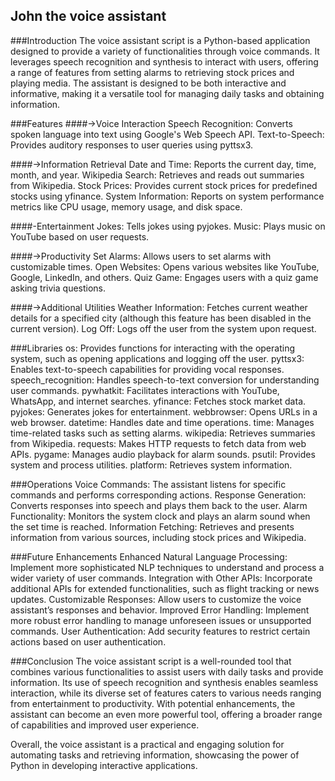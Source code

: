 ## John the voice assistant

###Introduction
The voice assistant script is a Python-based application designed to provide a variety of functionalities through voice commands. It leverages speech recognition and synthesis to interact with users, offering a range of features from setting alarms to retrieving stock prices and playing media. The assistant is designed to be both interactive and informative, making it a versatile tool for managing daily tasks and obtaining information.

###Features
####->Voice Interaction
Speech Recognition: Converts spoken language into text using Google's Web Speech API.
Text-to-Speech: Provides auditory responses to user queries using pyttsx3.

####->Information Retrieval
Date and Time: Reports the current day, time, month, and year.
Wikipedia Search: Retrieves and reads out summaries from Wikipedia.
Stock Prices: Provides current stock prices for predefined stocks using yfinance.
System Information: Reports on system performance metrics like CPU usage, memory usage, and disk space.

####-Entertainment
Jokes: Tells jokes using pyjokes.
Music: Plays music on YouTube based on user requests.

####->Productivity
Set Alarms: Allows users to set alarms with customizable times.
Open Websites: Opens various websites like YouTube, Google, LinkedIn, and others.
Quiz Game: Engages users with a quiz game asking trivia questions.

####->Additional Utilities
Weather Information: Fetches current weather details for a specified city (although this feature has been disabled in the current version).
Log Off: Logs off the user from the system upon request.

###Libraries
os: Provides functions for interacting with the operating system, such as opening applications and logging off the user.
pyttsx3: Enables text-to-speech capabilities for providing vocal responses.
speech_recognition: Handles speech-to-text conversion for understanding user commands.
pywhatkit: Facilitates interactions with YouTube, WhatsApp, and internet searches.
yfinance: Fetches stock market data.
pyjokes: Generates jokes for entertainment.
webbrowser: Opens URLs in a web browser.
datetime: Handles date and time operations.
time: Manages time-related tasks such as setting alarms.
wikipedia: Retrieves summaries from Wikipedia.
requests: Makes HTTP requests to fetch data from web APIs.
pygame: Manages audio playback for alarm sounds.
psutil: Provides system and process utilities.
platform: Retrieves system information.

###Operations
Voice Commands: The assistant listens for specific commands and performs corresponding actions.
Response Generation: Converts responses into speech and plays them back to the user.
Alarm Functionality: Monitors the system clock and plays an alarm sound when the set time is reached.
Information Fetching: Retrieves and presents information from various sources, including stock prices and Wikipedia.

###Future Enhancements
Enhanced Natural Language Processing: Implement more sophisticated NLP techniques to understand and process a wider variety of user commands.
Integration with Other APIs: Incorporate additional APIs for extended functionalities, such as flight tracking or news updates.
Customizable Responses: Allow users to customize the voice assistant’s responses and behavior.
Improved Error Handling: Implement more robust error handling to manage unforeseen issues or unsupported commands.
User Authentication: Add security features to restrict certain actions based on user authentication.

###Conclusion
The voice assistant script is a well-rounded tool that combines various functionalities to assist users with daily tasks and provide information. Its use of speech recognition and synthesis enables seamless interaction, while its diverse set of features caters to various needs ranging from entertainment to productivity. With potential enhancements, the assistant can become an even more powerful tool, offering a broader range of capabilities and improved user experience.

Overall, the voice assistant is a practical and engaging solution for automating tasks and retrieving information, showcasing the power of Python in developing interactive applications.
